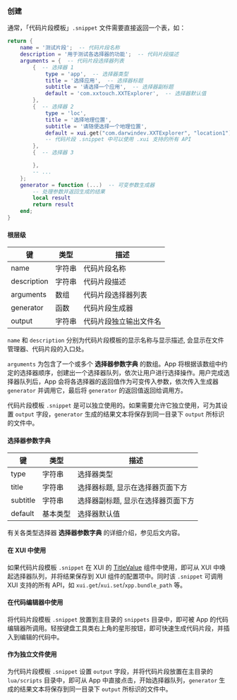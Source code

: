 ### 创建

通常，「代码片段模板」`.snippet` 文件需要直接返回一个表，如：

```lua
return {
    name = '测试片段';  -- 代码片段名称
    description = '用于测试各选择器的功能';  -- 代码片段描述
    arguments = {  -- 代码片段选择器列表
        {  -- 选择器 1
            type = 'app',  -- 选择器类型
            title = '选择应用',  -- 选择器标题
            subtitle = '请选择一个应用',  -- 选择器副标题
            default = 'com.xxtouch.XXTExplorer',  -- 选择器默认值
        },
        {  -- 选择器 2
            type = 'loc',
            title = '选择地理位置',
            subtitle = '请随便选择一个地理位置',
            default = xui.get("com.darwindev.XXTExplorer", "location1"),
            -- 代码片段 .snippet 中可以使用 .xui 支持的所有 API
        },
        {  -- 选择器 3

        },
        -- ...
    };
    generator = function (...)  -- 可变参数生成器
        -- 处理参数并返回生成的结果
        local result
        return result
    end;
}
```


#### 根层级

|键|类型|描述|
|---|---|---|
|name|字符串|代码片段名称|
|description|字符串|代码片段描述|
|arguments|数组|代码片段选择器列表|
|generator|函数|代码片段生成器|
|output|字符串|代码片段独立输出文件名|

`name` 和 `description` 分别为代码片段模板的显示名称与显示描述, 会显示在文件管理器、代码片段的入口处。

`arguments` 为包含了一个或多个 **选择器参数字典** 的数组。App 将根据该数组中约定的选择器顺序，创建出一个选择器队列，依次让用户进行选择操作。用户完成选择器队列后，App 会将各选择器的返回值作为可变传入参数，依次传入生成器 `generator` 并调用它，最后将 `generator` 的返回值返回给调用方。

代码片段模板 `.snippet` 是可以独立使用的。如果需要允许它独立使用，可为其设置 `output` 字段，`generator` 生成的结果文本将保存到同一目录下 `output` 所标识的文件中。


#### 选择器参数字典

|键|类型|描述|
|---|---|---|
|type|字符串|选择器类型|
|title|字符串|选择器标题, 显示在选择器页面下方|
|subtitle|字符串|选择器副标题, 显示在选择器页面下方|
|default|基本类型|选择器默认值|

有关各类型选择器 **选择器参数字典** 的详细介绍，参见后文内容。


#### 在 XUI 中使用

如果代码片段模板 `.snippet` 在 XUI 的 [TitleValue](/XUI/Modules/TitleValue.html) 组件中使用，即可从 XUI 中唤起选择器队列，并将结果保存到 XUI 组件的配置项中。同时该 `.snippet` 可调用 XUI 支持的所有 API，如 `xui.get`/`xui.set`/`xpp.bundle_path` 等。


#### 在代码编辑器中使用

将代码片段模板 `.snippet` 放置到主目录的 `snippets` 目录中，即可被 App 的代码编辑器所调用。轻按键盘工具类右上角的星形按钮，即可快速生成代码片段，并插入到编辑的代码中。


#### 作为独立文件使用

为代码片段模板 `.snippet` 设置 `output` 字段，并将代码片段放置在主目录的 `lua/scripts` 目录中，即可从 App 中直接点击，开始选择器队列，`generator` 生成的结果文本将保存到同一目录下 `output` 所标识的文件中。

